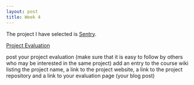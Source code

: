 ```yaml
---
layout: post
title: Week 4
---
```


The project I have selected is [Sentry](https://github.com/getsentry/sentry). 

[Project Evaluation](https://github.com/nyu-ossd-s19/azaw502-weekly/blob/gh-pages/project_evaluation.md)

post your project evaluation (make sure that it is easy to follow by others who may be interested in the same project)
add an entry to the course wiki listing the project name, a link to the project website, a link to the project repository and a link to your evaluation page (your blog post)
